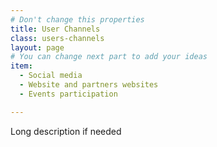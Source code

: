 ```yaml
---
# Don't change this properties
title: User Channels
class: users-channels
layout: page
# You can change next part to add your ideas
item:
  - Social media
  - Website and partners websites
  - Events participation

---
```


Long description if needed

